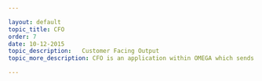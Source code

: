 ```yaml
---

layout: default
topic_title: CFO
order: 7
date: 10-12-2015
topic_description:   Customer Facing Output 
topic_more_description: CFO is an application within OMEGA which sends out Invoices,  notifications and legal documents to consumer and commercial customers of DELL. OCI has various inbound and outbound interfaces with CFO.A. CFO to FOSP for JP region where CFO sends postcards and invoice and receipt information to FOSP.  b. CFO sends requests for Government approval for Mexico region and receives response from Governemnt approval throught he B2B layer ( or SCG )  c. CFO sends EDI xmls to DFS.CFO primarily uses AQ JMS queues in omega database to communicate to OCI.

---
```

